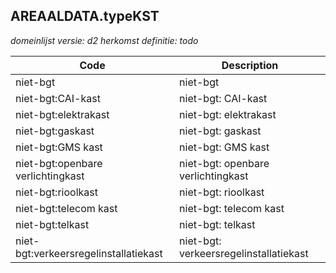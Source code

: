 ## AREAALDATA.typeKST

*domeinlijst versie: d2* *herkomst definitie: todo*

 |Code |Description	|
|	---	|	---	|
| niet-bgt | niet-bgt |
| niet-bgt:CAI-kast | niet-bgt: CAI-kast |
| niet-bgt:elektrakast | niet-bgt: elektrakast |
| niet-bgt:gaskast | niet-bgt: gaskast |
| niet-bgt:GMS kast | niet-bgt: GMS kast |
| niet-bgt:openbare verlichtingkast | niet-bgt: openbare verlichtingkast |
| niet-bgt:rioolkast | niet-bgt: rioolkast |
| niet-bgt:telecom kast | niet-bgt: telecom kast |
| niet-bgt:telkast | niet-bgt: telkast |
| niet-bgt:verkeersregelinstallatiekast | niet-bgt: verkeersregelinstallatiekast |
